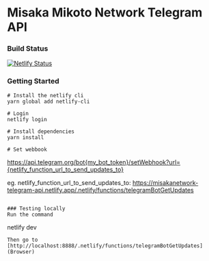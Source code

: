 # Misaka Mikoto Network Telegram API




### Build Status
[![Netlify Status](https://api.netlify.com/api/v1/badges/69c5c697-dffb-4027-8fd6-698d90016345/deploy-status)](https://app.netlify.com/sites/misakanetwork-telegram-api/deploys)

### Getting Started
```
# Install the netlify cli
yarn global add netlify-cli

# Login
netlify login

# Install dependencies
yarn install

# Set webbook
```
https://api.telegram.org/bot{my_bot_token}/setWebhook?url={netlify_function_url_to_send_updates_to}

eg. netlify_function_url_to_send_updates_to: https://misakanetwork-telegram-api.netlify.app/.netlify/functions/telegramBotGetUpdates
```

### Testing locally
Run the command
```
netlify dev
```
Then go to [http://localhost:8888/.netlify/functions/telegramBotGetUpdates](Browser)

```
